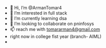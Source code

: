 - 👋 Hi, I’m @ArmanTomar4
- 👀 I’m interested in full stack
- 🌱 I’m currently learning dsa
- 💞️ I’m looking to collaborate on pninfosys
- 📫 reach me with tomararman4@gmail.com
- right now in college fist year (branch- AIML)
- 
